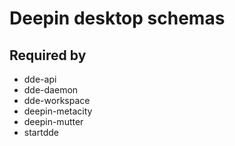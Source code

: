 
# Deepin desktop schemas

## Required by

* dde-api
* dde-daemon
* dde-workspace
* deepin-metacity
* deepin-mutter
* startdde
